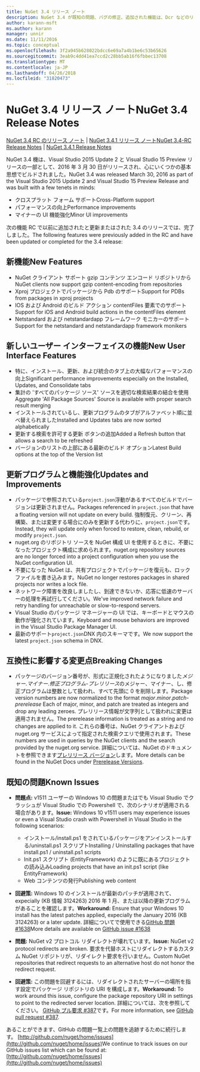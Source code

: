 ```yaml
---
title: NuGet 3.4 リリース ノート
description: NuGet 3.4 が既知の問題、バグの修正、追加された機能は、Dcr などのリリース ノートします。
author: karann-msft
ms.author: karann
manager: unnir
ms.date: 11/11/2016
ms.topic: conceptual
ms.openlocfilehash: 3f2a945b628022bdcc6e69a7a4b1be6c53b65626
ms.sourcegitcommit: 3eab9c4dd41ea7ccd2c28bb5ab16f6fbbec13708
ms.translationtype: MT
ms.contentlocale: ja-JP
ms.lasthandoff: 04/26/2018
ms.locfileid: "31820473"
---
```

# <a name="nuget-34-release-notes"></a><span data-ttu-id="03a31-103">NuGet 3.4 リリース ノート</span><span class="sxs-lookup"><span data-stu-id="03a31-103">NuGet 3.4 Release Notes</span></span>

<span data-ttu-id="03a31-104">[NuGet 3.4 RC のリリース ノート](../release-notes/nuget-3.4-RC.md) | [NuGet 3.4.1 リリース ノート](../release-notes/nuget-3.4.1.md)</span><span class="sxs-lookup"><span data-stu-id="03a31-104">[NuGet 3.4-RC Release Notes](../release-notes/nuget-3.4-RC.md) | [NuGet 3.4.1 Release Notes](../release-notes/nuget-3.4.1.md)</span></span>

<span data-ttu-id="03a31-105">NuGet 3.4 機は、Visual Studio 2015 Update 2 と Visual Studio 15 Preview リリースの一部として、2016 年 3 月 30 日がリリースされ、心にいくつかの基本思想でビルドされました。</span><span class="sxs-lookup"><span data-stu-id="03a31-105">NuGet 3.4 was released March 30, 2016 as part of the Visual Studio 2015 Update 2 and Visual Studio 15 Preview Release and was built with a few tenets in minds:</span></span>

* <span data-ttu-id="03a31-106">クロスプラット フォーム サポート</span><span class="sxs-lookup"><span data-stu-id="03a31-106">Cross-Platform support</span></span>
* <span data-ttu-id="03a31-107">パフォーマンスの向上</span><span class="sxs-lookup"><span data-stu-id="03a31-107">Performance improvements</span></span>
* <span data-ttu-id="03a31-108">マイナーの UI 機能強化</span><span class="sxs-lookup"><span data-stu-id="03a31-108">Minor UI improvements</span></span>

<span data-ttu-id="03a31-109">次の機能 RC で以前に追加されたと更新またはされた 3.4 のリリースでは、完了しました。</span><span class="sxs-lookup"><span data-stu-id="03a31-109">The following features were previously added in the RC and have been updated or completed for the 3.4 release:</span></span>

## <a name="new-features"></a><span data-ttu-id="03a31-110">新機能</span><span class="sxs-lookup"><span data-stu-id="03a31-110">New Features</span></span>

* <span data-ttu-id="03a31-111">NuGet クライアント サポート gzip コンテンツ エンコード リポジトリから</span><span class="sxs-lookup"><span data-stu-id="03a31-111">NuGet clients now support gzip content-encoding from repositories</span></span>
* <span data-ttu-id="03a31-112">Xproj プロジェクトでパッケージから Pdb のサポート</span><span class="sxs-lookup"><span data-stu-id="03a31-112">Support for PDBs from packages in xproj projects</span></span>
* <span data-ttu-id="03a31-113">IOS および Android のビルド アクション contentFiles 要素でのサポート</span><span class="sxs-lookup"><span data-stu-id="03a31-113">Support for iOS and Android build actions in the contentFiles element</span></span>
* <span data-ttu-id="03a31-114">Netstandard および netstandardapp フレームワーク モニカーのサポート</span><span class="sxs-lookup"><span data-stu-id="03a31-114">Support for the netstandard and netstandardapp framework monikers</span></span>

## <a name="new-user-interface-features"></a><span data-ttu-id="03a31-115">新しいユーザー インターフェイスの機能</span><span class="sxs-lookup"><span data-stu-id="03a31-115">New User Interface Features</span></span>

* <span data-ttu-id="03a31-116">特に、インストール、更新、および統合のタブ上の大幅なパフォーマンスの向上</span><span class="sxs-lookup"><span data-stu-id="03a31-116">Significant performance improvements especially on the Installed, Updates, and Consolidate tabs</span></span>
* <span data-ttu-id="03a31-117">集計の 'すべてのパッケージ ソース' ソースを適切な検索結果の結合を使用</span><span class="sxs-lookup"><span data-stu-id="03a31-117">Aggregate 'All Package Sources' Source is available with proper search result merging</span></span>
* <span data-ttu-id="03a31-118">インストールされているし、更新プログラムのタブがアルファベット順に並べ替えられました</span><span class="sxs-lookup"><span data-stu-id="03a31-118">Installed and Updates tabs are now sorted alphabetically</span></span>
* <span data-ttu-id="03a31-119">更新する検索を許可する更新 ボタンの追加</span><span class="sxs-lookup"><span data-stu-id="03a31-119">Added a Refresh button that allows a search to be refreshed</span></span>
* <span data-ttu-id="03a31-120">バージョンのリストの上部にある最新のビルド オプション</span><span class="sxs-lookup"><span data-stu-id="03a31-120">Latest Build options at the top of the Version list</span></span>

## <a name="updates-and-improvements"></a><span data-ttu-id="03a31-121">更新プログラムと機能強化</span><span class="sxs-lookup"><span data-stu-id="03a31-121">Updates and Improvements</span></span>

* <span data-ttu-id="03a31-122">パッケージで参照されている`project.json`浮動があるすべてのビルドでバージョンは更新されません。</span><span class="sxs-lookup"><span data-stu-id="03a31-122">Packages referenced in `project.json` that have a floating version will not update on every build.</span></span> <span data-ttu-id="03a31-123">強制復元、クリーン、再構築、または変更する場合にのみを更新する代わりに、`project.json`です。</span><span class="sxs-lookup"><span data-stu-id="03a31-123">Instead, they will update only when forced to restore, clean, rebuild, or modify `project.json`.</span></span>
* <span data-ttu-id="03a31-124">nuget.org のリポジトリ ソースを NuGet 構成 UI を使用するときに、不要になったプロジェクト構成に求められます。</span><span class="sxs-lookup"><span data-stu-id="03a31-124">nuget.org repository sources are no longer forced into a project configuration when you use the NuGet configuration UI.</span></span>
* <span data-ttu-id="03a31-125">不要になった NuGet は、共有プロジェクトでパッケージを復元も、ロック ファイルを書き込みます。</span><span class="sxs-lookup"><span data-stu-id="03a31-125">NuGet no longer restores packages in shared projects nor writes a lock file.</span></span>
* <span data-ttu-id="03a31-126">ネットワーク障害を改良しましたし、到達できないか、応答に低速のサーバーの処理を再試行してください。</span><span class="sxs-lookup"><span data-stu-id="03a31-126">We've improved network failure and retry handling for unreachable or slow-to-respond servers.</span></span>
* <span data-ttu-id="03a31-127">Visual Studio のパッケージ マネージャーの UI では、キーボードとマウスの動作が強化されています。</span><span class="sxs-lookup"><span data-stu-id="03a31-127">Keyboard and mouse behaviors are improved in the Visual Studio Package Manager UI.</span></span>
* <span data-ttu-id="03a31-128">最新のサポート`project.json`DNX 内のスキーマです。</span><span class="sxs-lookup"><span data-stu-id="03a31-128">We now support the latest `project.json` schema in DNX.</span></span>

## <a name="breaking-changes"></a><span data-ttu-id="03a31-129">互換性に影響する変更点</span><span class="sxs-lookup"><span data-stu-id="03a31-129">Breaking Changes</span></span>

* <span data-ttu-id="03a31-130">パッケージのバージョン番号が、形式に正規化されたようになりました*メジャー*.*マイナー*.*修正プログラム*-*プレリリース*のメジャー、マイナー、し、修正プログラムは整数として扱われ、すべて先頭に 0 を削除します。</span><span class="sxs-lookup"><span data-stu-id="03a31-130">Package version numbers are now normalized to the format *major*.*minor*.*patch*-*prerelease*   Each of major, minor, and patch are treated as integers and drop any leading zeroes.</span></span>  <span data-ttu-id="03a31-131">プレリリース情報が文字列として扱われに変更は適用されません。</span><span class="sxs-lookup"><span data-stu-id="03a31-131">The prerelease information is treated as a string and no changes are applied to it.</span></span> <span data-ttu-id="03a31-132">これらの番号は、NuGet クライアントおよび nuget.org サービスによって指定された検索クエリで使用されます。</span><span class="sxs-lookup"><span data-stu-id="03a31-132">These numbers are used in queries by the NuGet clients and the search provided by the nuget.org service.</span></span>  <span data-ttu-id="03a31-133">詳細については、NuGet のドキュメントを参照できます[プレリリース バージョン](../create-packages/prerelease-packages.md)します。</span><span class="sxs-lookup"><span data-stu-id="03a31-133">More details can be found in the NuGet Docs under [Prerelease Versions](../create-packages/prerelease-packages.md).</span></span>

## <a name="known-issues"></a><span data-ttu-id="03a31-134">既知の問題</span><span class="sxs-lookup"><span data-stu-id="03a31-134">Known Issues</span></span>

* <span data-ttu-id="03a31-135">**問題点:** v1511 ユーザーの Windows 10 の問題またはでも Visual Studio でクラッシュが Visual Studio での Powershell で、次のシナリオが適用される場合があります。</span><span class="sxs-lookup"><span data-stu-id="03a31-135">**Issue:** Windows 10 v1511 users may experience issues or even a Visual Studio crash with Powershell in Visual Studio in the following scenarios:</span></span>
    * <span data-ttu-id="03a31-136">インストール/install.ps1 をされているパッケージをアンインストールする/uninstall.ps1 スクリプト</span><span class="sxs-lookup"><span data-stu-id="03a31-136">Installing / Uninstalling packages that have install.ps1 / uninstall.ps1 scripts</span></span>
    * <span data-ttu-id="03a31-137">Init.ps1 スクリプト (EntityFramework) のように既にあるプロジェクトの読み込み</span><span class="sxs-lookup"><span data-stu-id="03a31-137">Loading projects that have an init.ps1 script (like EntityFramework)</span></span>
    * <span data-ttu-id="03a31-138">Web コンテンツの発行</span><span class="sxs-lookup"><span data-stu-id="03a31-138">Publishing web content</span></span>

* <span data-ttu-id="03a31-139">**回避策:** Windows 10 のインストールが最新のパッチが適用されて、expecially (KB 情報 3124263) 2016 年 1 月、または以降の更新プログラムがあることを確認します。</span><span class="sxs-lookup"><span data-stu-id="03a31-139">**Workaround:** Ensure that your Windows 10 install has the latest patches applied, expecially the January 2016 (KB 3124263) or a later update.</span></span>  <span data-ttu-id="03a31-140">詳細についてで使用できる[GitHub 問題 #1638](http://github.com/nuget/home/issues/1638)</span><span class="sxs-lookup"><span data-stu-id="03a31-140">More details are available on [GitHub issue #1638](http://github.com/nuget/home/issues/1638)</span></span>

* <span data-ttu-id="03a31-141">**問題:** NuGet v2 プロトコル リダイレクトが壊れています。</span><span class="sxs-lookup"><span data-stu-id="03a31-141">**Issue:** NuGet v2 protocol redirects are broken.</span></span>
<span data-ttu-id="03a31-142">要求を代替ホストにリダイレクトするカスタム NuGet リポジトリが、リダイレクト要求を行いません。</span><span class="sxs-lookup"><span data-stu-id="03a31-142">Custom NuGet repositories that redirect requests to an alternative host do not honor the redirect request.</span></span>
* <span data-ttu-id="03a31-143">**回避策:** この問題を回避するには、リダイレクトされたサーバーの場所を指す設定でパッケージ リポジトリの URI を構成します。</span><span class="sxs-lookup"><span data-stu-id="03a31-143">**Workaround:**  To work around this issue, configure the package repository URI in settings to point to the redirected server location.</span></span>
<span data-ttu-id="03a31-144">詳細については、次を参照してください。 [GitHub プル要求 #387](https://github.com/NuGet/NuGet.Client/pull/387)です。</span><span class="sxs-lookup"><span data-stu-id="03a31-144">For more information, see [GitHub pull request #387](https://github.com/NuGet/NuGet.Client/pull/387).</span></span>

<span data-ttu-id="03a31-145">あることができます、GitHub の問題一覧上の問題を追跡するために続行します。 [http://github.com/nuget/home/issues](http://github.com/nuget/home/issues)</span><span class="sxs-lookup"><span data-stu-id="03a31-145">We continue to track issues on our GitHub issues list which can be found at: [http://github.com/nuget/home/issues](http://github.com/nuget/home/issues)</span></span>
